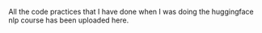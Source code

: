All the code practices that I have done when I was doing the huggingface nlp course has been uploaded here.
